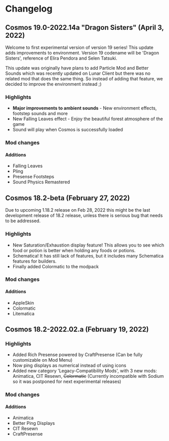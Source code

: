 # Changelog
## Cosmos 19.0-2022.14a "Dragon Sisters" (April 3, 2022)
Welcome to first experimental version of version 19 series! This update adds improvements to environment. Version 19 codename will be 'Dragon Sisters', reference of Elira Pendora and Selen Tatsuki.

This update was originally have plans to add Particle Mod and 
Better Sounds which was recently updated on Lunar Client but there was no related mod that does the same thing. So instead of adding that feature, we decided to improve the environment instead ;)

### Highlights
* **Major improvements to ambient sounds** - New environment effects, footstep sounds and more
* New Falling Leaves effect - Enjoy the beautiful forest atmosphere of the game
* Sound will play when Cosmos is successfully loaded

### Mod changes
#### Additions
* Falling Leaves
* Pling
* Presense Footsteps
* Sound Physics Remastered

## Cosmos 18.2-beta (February 27, 2022)
Due to upcoming 1.18.2 release on Feb 28, 2022 this might be the last development release of 18.2 release, unless there is serious bug that needs to be addressed.

### Highlights
* New Saturation/Exhaustion display feature! This allows you to see which food or potion is better when holding any foods or potions.
* Schematica! It has still lack of features, but it includes many Schematica features for builders.
* Finally added Colormatic to the modpack

### Mod changes
#### Additions
* AppleSkin
* Colormatic
* Litematica

## Cosmos 18.2-2022.02.a (February 19, 2022)
### Highlights
* Added Rich Presense powered by CraftPresense (Can be fully customizable on Mod Menu)
* Now ping displays as numerical instead of using icons
* Added new category 'Legacy-Compatibility Mods', with 3 new mods: Animatica, CIT Resewn, ~~Colormatic~~ (Currently incompatible with Sodium so it was postponed for next experimental releases)

### Mod changes
#### Additions
* Animatica
* Better Ping Displays
* CIT Resewn
* CraftPresense
